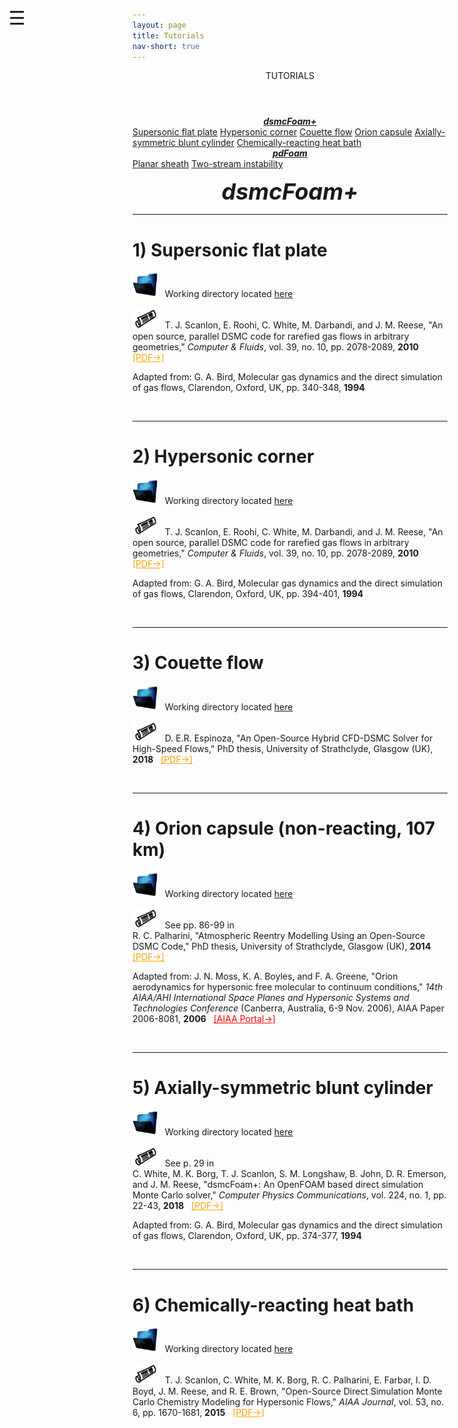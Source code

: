 ```yaml
---
layout: page
title: Tutorials
nav-short: true
---
```


<div id="mySidenav" class="sidenav">
  <a href="javascript:void(0)" class="closebtn" onclick="closeNav()"><i class='fa fa-times'></i></a>
  <header>TUTORIALS</header>
  <a href="https://hystrath.github.io/tutos-dsmcfoam"><center><b><i>dsmcFoam+</i></b></center></a>
  <a href="https://hystrath.github.io/tutos-dsmcfoam/#1-supersonic-flat-plate">Supersonic flat plate</a>
  <a href="https://hystrath.github.io/tutos-dsmcfoam/#2-hypersonic-corner">Hypersonic corner</a>
  <a href="https://hystrath.github.io/tutos-dsmcfoam/#3-couette-flow">Couette flow</a>
  <a href="https://hystrath.github.io/tutos-dsmcfoam/#4-orion-capsule-non-reacting-107-km">Orion capsule</a>
  <a href="https://hystrath.github.io/tutos-dsmcfoam/#5-axially-symmetric-blunt-cylinder">Axially-symmetric blunt cylinder</a>
    <a href="https://hystrath.github.io/tutos-dsmcfoam/#6-chemically-reacting-heat-bath">Chemically-reacting heat bath</a>
  <br>
  <a href="https://hystrath.github.io/tutos-pdfoam"><center><b><i>pdFoam</i></b></center></a>
  <a href="https://hystrath.github.io/tutos-pdfoam/#1-planar-sheath">Planar sheath</a>
  <a href="https://hystrath.github.io/tutos-pdfoam/#2-two-stream-instability">Two-stream instability</a>
</div>

<span style="position: fixed;font-size:30px;cursor:pointer; margin:0px; top:60px;left:30px;" onclick="reopenNav()">&#9776;</span>

<script>
function openNav() {
  document.getElementById("mySidenav").style.width = "210px";
  document.getElementById("mySidenav").style.transition = "0s";
}

function closeNav() {
  document.getElementById("mySidenav").style.width = "0px";
  localStorage.removeItem('show_sidenav');
}

function reopenNav() {
  document.getElementById("mySidenav").style.width = "210px";
  document.getElementById("mySidenav").style.transition = "0.5s";
  localStorage.setItem("show_sidenav", true);
}

if (localStorage.getItem("show_sidenav")) openNav()
</script>
  
<p align="center">
  <span style="font-size:36px"><i><strong>dsmcFoam+</strong></i></span>
</p>

---  

# 1) Supersonic flat plate

<p align="center">

</p>

<p><img src="/docs/img/working_folder.png" width="40"> &nbsp; Working directory located <a href="https://github.com/vincentcasseau/hyStrath/tree/master/run/hyStrath/dsmcFoam%2B/supersonicFlatPlate"> here</a></p>

<p><img src="/docs/img/publis.png" width="40"> &nbsp; T. J. Scanlon, E. Roohi, C. White, M. Darbandi, and J. M. Reese, "An open source, parallel DSMC code for rarefied gas flows in arbitrary geometries," <i>Computer & Fluids</i>, vol. 39, no. 10, pp. 2078-2089, <b>2010</b> &nbsp; <a href="https://www.research.ed.ac.uk/portal/files/17079048/ScanlonEtAlCandF2010.pdf" target="_blank" style="color:orange"> [PDF→]</a></p>

<p>Adapted from: G. A. Bird, Molecular gas dynamics and the direct simulation of gas flows, Clarendon, Oxford, UK, pp. 340-348, <b>1994</b></p>

<br>

---  

# 2) Hypersonic corner

<p align="center">

</p>

<p><img src="/docs/img/working_folder.png" width="40"> &nbsp; Working directory located <a href="https://github.com/vincentcasseau/hyStrath/tree/master/run/hyStrath/dsmcFoam%2B/hypersonicCorner"> here</a></p>

<p><img src="/docs/img/publis.png" width="40"> &nbsp; T. J. Scanlon, E. Roohi, C. White, M. Darbandi, and J. M. Reese, "An open source, parallel DSMC code for rarefied gas flows in arbitrary geometries," <i>Computer & Fluids</i>, vol. 39, no. 10, pp. 2078-2089, <b>2010</b> &nbsp; <a href="https://www.research.ed.ac.uk/portal/files/17079048/ScanlonEtAlCandF2010.pdf" target="_blank" style="color:orange"> [PDF→]</a></p>

<p>Adapted from: G. A. Bird, Molecular gas dynamics and the direct simulation of gas flows, Clarendon, Oxford, UK, pp. 394-401, <b>1994</b></p>

<br>

---  

# 3) Couette flow

<p align="center">

</p>

<p><img src="/docs/img/working_folder.png" width="40"> &nbsp; Working directory located <a href="https://github.com/vincentcasseau/hyStrath/tree/master/run/hyStrath/dsmcFoam%2B/couette_N2-O2"> here</a></p>

<p><img src="/docs/img/publis.png" width="40"> &nbsp; D. E.R. Espinoza, "An Open-Source Hybrid CFD-DSMC Solver for High-Speed Flows," PhD thesis, University of Strathclyde, Glasgow (UK), <b>2018</b> &nbsp; <a href="https://github.com/vincentcasseau/hyStrath/blob/master/doc/PhDthesis-danielespinoza.pdf" target="_blank" style="color:orange"> [PDF→]</a></p>

<br>

---  

# 4) Orion capsule (non-reacting, 107 km)

<p align="center">

</p>

<p><img src="/docs/img/working_folder.png" width="40"> &nbsp; Working directory located <a href="https://github.com/vincentcasseau/hyStrath/tree/master/run/hyStrath/dsmcFoam%2B/orion107kmNR"> here</a></p>

<p><img src="/docs/img/publis.png" width="40"> &nbsp; See pp. 86-99 in <br> R. C. Palharini, "Atmospheric Reentry Modelling Using an Open-Source DSMC Code," PhD thesis, University of Strathclyde, Glasgow (UK), <b>2014</b> &nbsp; <a href="https://github.com/vincentcasseau/hyStrath/blob/master/doc/PhDthesis-rodrigopalharini.pdf" target="_blank" style="color:orange"> [PDF→]</a></p>

<p>Adapted from: J. N. Moss, K. A. Boyles, and F. A. Greene, "Orion aerodynamics for hypersonic free molecular to continuum conditions," <i>14th AIAA/AHI International Space Planes and Hypersonic Systems and Technologies Conference</i> (Canberra, Australia, 6-9 Nov. 2006), AIAA Paper 2006-8081, <b>2006</b> &nbsp; <a href="https://arc.aiaa.org/doi/10.2514/6.2006-8081" target="_blank" style="color:red"> [AIAA Portal→]</a></p>

<br>

---  

# 5) Axially-symmetric blunt cylinder

<p align="center">
<!--Radial Weighting Factor-->
</p>

<p><img src="/docs/img/working_folder.png" width="40"> &nbsp; Working directory located <a href="https://github.com/vincentcasseau/hyStrath/tree/master/run/hyStrath/dsmcFoam%2B/axisymmetricFlatnosedCylinder"> here</a></p>

<p><img src="/docs/img/publis.png" width="40"> &nbsp; See p. 29 in <br> C. White, M. K. Borg, T. J. Scanlon, S. M. Longshaw, B. John, D. R. Emerson, and J. M. Reese, "dsmcFoam+: An OpenFOAM based direct simulation Monte Carlo solver," <i>Computer Physics Communications</i>, vol. 224, no. 1, pp. 22-43, <b>2018</b> &nbsp; <a href="https://pure.strath.ac.uk/portal/files/81235392/White_etal_CPC_2017_an_OpenFOAM_based_direct_simulation_Monte_Carlo_solver.pdf" target="_blank" style="color:orange"> [PDF→]</a></p>

<p>Adapted from: G. A. Bird, Molecular gas dynamics and the direct simulation of gas flows, Clarendon, Oxford, UK, pp. 374-377, <b>1994</b></p>

<br>

---  

# 6) Chemically-reacting heat bath

<p align="center">
<!--5-species air | Dissociation | Exchange-->
</p>

<p><img src="/docs/img/working_folder.png" width="40"> &nbsp; Working directory located <a href="https://github.com/vincentcasseau/hyStrath/tree/master/run/hyStrath/dsmcFoam%2B/heatBath-5species"> here</a></p>

<p><img src="/docs/img/publis.png" width="40"> &nbsp; T. J. Scanlon, C. White, M. K. Borg, R. C. Palharini, E. Farbar, I. D. Boyd, J. M. Reese, and R. E. Brown, "Open-Source Direct Simulation Monte Carlo Chemistry Modeling for Hypersonic Flows," <i>AIAA Journal</i>, vol. 53, no. 6, pp. 1670-1681, <b>2015</b> &nbsp; <a href="https://deepblue.lib.umich.edu/bitstream/handle/2027.42/140685/1.J053370.pdf?sequence=1" target="_blank" style="color:orange"> [PDF→]</a></p>
